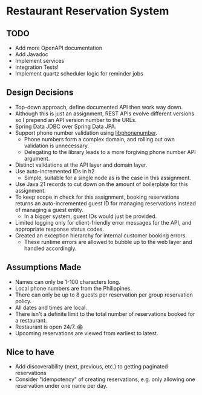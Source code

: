 # Restaurant Reservation System

## TODO

- Add more OpenAPI documentation
- Add Javadoc
- Implement services
- Integration Tests!
- Implement quartz scheduler logic for reminder jobs

## Design Decisions

- Top-down approach, define documented API then work way down.
- Although this is just an assignment, REST APIs evolve different versions so I prepend an API version number to the
  URLs.
- Spring Data JDBC over Spring Data JPA.
- Support phone number validation using [libphonenumber](https://github.com/google/libphonenumber).
    - Phone numbers form a complex domain, and rolling out own validation is unnecessary.
    - Delegating to the library leads to a more forgiving phone number API argument.
- Distinct validations at the API layer and domain layer.
- Use auto-incremented IDs in h2
    - Simple, suitable for a single node as is the case in this assignment.
- Use Java 21 records to cut down on the amount of boilerplate for this assignment.
- To keep scope in check for this assignment, booking reservations returns an auto-incremented guest ID for managing
  reservations instead of managing a guest entity.
    - In a bigger system, guest IDs would just be provided.
- Limited logging only for client-friendly error messages for the API, and appropriate response status codes.
- Created an exception hierarchy for internal customer booking errors.
    - These runtime errors are allowed to bubble up to the web layer and handled accordingly.

## Assumptions Made

- Names can only be 1-100 characters long.
- Local phone numbers are from the Philippines.
- There can only be up to 8 guests per reservation per group reservation policy.
- All dates and times are local.
- There isn't a definite limit to the total number of reservations booked for a restaurant.
- Restaurant is open 24/7. 😱
- Upcoming reservations are viewed from earliest to latest.

## Nice to have

- Add discoverability (next, previous, etc.) to getting paginated reservations
- Consider "idempotency" of creating reservations, e.g. only allowing one reservation under one name per day. 
